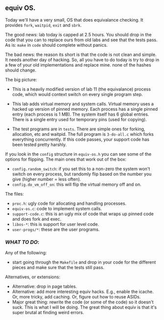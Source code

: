 ## equiv OS.

Today we'll have a very small, OS that does equivalance checking.
It provides `fork`, `waitpid`, `exit` and `sbrk`.

The good news:  lab today is capped at 2.5 hours.  You should drop
in the code that you can to replace ours from old labs and see that
the tests pass.  As is: `make` in `code` should complete without
panics.

The bad news: the reason its short is that the code is not clean and simple.
It needs another day of hacking.   So, all you have to do today is try
to drop in a few of your old implementations and replace mine.  none
of the hashes should change.

The big picture:
  - This is a heavily modified version of lab 11 (the equivalance) process
    code, which would context switch on every single program step.

  - This lab adds virtual memory and system calls.  Virtual memory
    uses a hacked up version of pinned memory.  Each process has a
    single pinned entry (each process is 1 MB).  The system itself has
    6 global entries.  There is a single entry used for temporary pins
    (used for copying).

  - The test programs are in `tests`.  There are simple ones for 
    forking, allocation, etc and waitpid.  The full program is 
    `3-do-all.c` which forks everything concurrently.  If this
    code passes, your support code has been tested pretty harshly.

If you look in the `config` structure in `equiv-os.h` you can see
some of the options for flipping.  The main ones that work out of the
box:

  - `config.random_switch`: if you set this to a non-zero the system 
    won't switch on every process, but randomly flip based on the number
    you give (higher number = less often).
 - `config.do_vm_off_on`: this will flip the virtual memory off and on.

The files:
  - `proc.h`: ugly code for allocating and handling processes.
  - `equiv-os.c`: code to implement system calls.
  - `support-code.c`: this is an ugly mix of code that wraps up pinned code
    and does fork and exec.
  - `libos-*`: this is support for user level code.
  - `user-progs/*`: these are the user programs.

### ***WHAT TO DO***:

Any of the following:

  - start going through the `Makefile` and drop in your code for the
    different pieces and make sure that the tests still pass.

Alternatives, or extensions:
 - Alternative: drop in page tables.
 - Alternative: add more interesting equiv hacks.  E.g., enable the 
   icache.  Or, more tricky, add caching. 
   Or, figure out how to reuse ASIDs. 
 - Major great thing: rewrite the code (or some of the code) so it doesn't
   suck.  This is what I will be doing. The great thing about equiv is
   that it's super brutal at finding weird errors.
